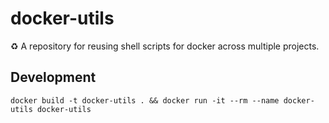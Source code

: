 # docker-utils
:recycle: A repository for reusing shell scripts for docker across multiple projects.

## Development

```
docker build -t docker-utils . && docker run -it --rm --name docker-utils docker-utils
```
